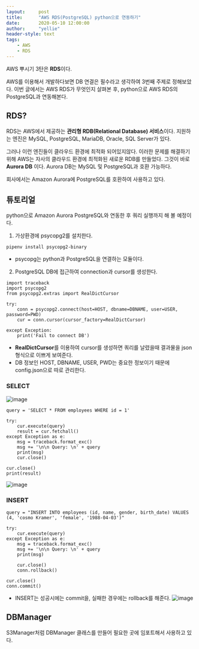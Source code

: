 ```yaml
---
layout:     post
title:      "AWS RDS(PostgreSQL) python으로 연동하기"
date:       2020-05-10 12:00:00
author:     "yellie"
header-style: text
tags:
    - AWS
    - RDS
---
```


AWS 뿌시기 3탄은 **RDS**이다.

AWS를 이용해서 개발하다보면 DB 연결은 필수라고 생각하여 3번째 주제로 정해보았다. 이번 글에서는 AWS RDS가 무엇인지 살펴본 후, python으로 AWS RDS의 PostgreSQL과 연동해본다.

## RDS?
RDS는 AWS에서 제공하는 **관리형 RDB(Relational Database) 서비스**이다. 지원하는 엔진은 MySQL, PostgreSQL, MariaDB, Oracle, SQL Server가 있다.

그러나 이런 엔진들이 클라우드 환경에 최적화 되어있지않다. 이러한 문제를 해결하기 위해 AWS는 자사의 클라우드 환경에 최적화된 새로운 RDB를 만들었다. 
그것이 바로 **Aurora DB** 이다. Aurora DB는 MySQL 및 PostgreSQL과 호환 가능하다.

회사에서는 Amazon Aurora에 PostgreSQL를 호환하여 사용하고 있다.

## 튜토리얼
python으로 Amazon Aurora PostgreSQL와 연동한 후 쿼리 실행까지 해 볼 예정이다.

1) 가상환경에 psycopg2를 설치한다.
```
pipenv install psycopg2-binary
```
- psycopg는 python과 PostgreSQL을 연결하는 모듈이다.

2) PostgreSQL DB에 접근하여 connection과 cursor를 생성한다.
```
import traceback
import psycopg2
from psycopg2.extras import RealDictCursor

try:
    conn = psycopg2.connect(host=HOST, dbname=DBNAME, user=USER, password=PWD)
    cur = conn.cursor(cursor_factory=RealDictCursor)
    
except Exception:
    print('Fail to connect DB')
```
- **RealDictCursor**를 이용하여 cursor를 생성하면 쿼리를 날렸을때 결과물을 json 형식으로 이쁘게 보여준다.
- DB 정보인 HOST, DBNAME, USER, PWD는 중요한 정보이기 때문에 config.json으로 따로 관리한다.

### SELECT
![image](https://user-images.githubusercontent.com/49056225/122504573-89e0fe80-d035-11eb-836e-f53e5e212460.png)
```
query = 'SELECT * FROM employees WHERE id = 1'

try:            
    cur.execute(query)            
    result = cur.fetchall()        
except Exception as e:            
    msg = traceback.format_exc()            
    msg += '\n\n Query: \n' + query            
    print(msg)            
    cur.close()
            
cur.close()
print(result)
```
![image](https://user-images.githubusercontent.com/49056225/122504606-99f8de00-d035-11eb-8a9c-7bf5416464aa.png)

### INSERT
```
query = "INSERT INTO employees (id, name, gender, birth_date) VALUES (4, 'cosmo Kramer', 'female', '1988-04-03')"

try:
    cur.execute(query)
except Exception as e:
    msg = traceback.format_exc()
    msg += '\n\n Query: \n' + query
    print(msg)
    
    cur.close()
    conn.rollback()
    
cur.close()        
conn.commit()
```
- INSERT는 성공시에는 commit을, 실패한 경우에는 rollback를 해준다.
![image](https://user-images.githubusercontent.com/49056225/122504727-d298b780-d035-11eb-80c4-08e832a66870.png)

## DBManager
S3Manager처럼 DBManager 클래스를 만들어 필요한 곳에 임포트해서 사용하고 있다.
<script src="https://gist.github.com/seoyeonhwng/1b6b671ef2b83e09ba9fbbf2f4798d5b.js"></script>

